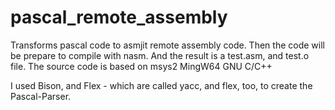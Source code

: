 # pascal_remote_assembly
Transforms pascal code to asmjit remote assembly code. Then the code will be prepare to compile with nasm. And the result is a test.asm, and test.o file.
The source code is based on msys2 MingW64 GNU C/C++

I used Bison, and Flex - which are called yacc, and flex, too, to create the Pascal-Parser.
